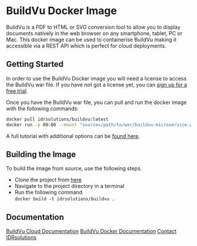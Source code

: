 # BuildVu Docker Image #

BuildVu is a PDF to HTML or SVG conversion tool to allow you to display documents natively in the web browser on any smartphone, tablet, PC or Mac. This docker image can be used to containerise BuildVu making it accessible via a REST API which is perfect for cloud deployments.

## Getting Started ##

In order to use the BuildVu Docker image you will need a license to access the BuildVu war file. If you have not got a license yet, you can [sign up for a free trial](https://www.idrsolutions.com/buildvu/trial-download).

Once you have the BuildVu war file, you can pull and run the docker image with the following commands:
```bash
docker pull idrsolutions/buildvu:latest
docker run -p 80:80 --mount "source=/path/to/war/buildvu-microservice.war,target=/usr/local/tomcat/webapps/ROOT.war,type=bind" idrsolutions/buildvu
```
A full tutorial with additional options can be [found here](https://support.idrsolutions.com/buildvu/tutorials/cloud/docker/deploy-buildvu-on-docker).

## Building the Image ##

To build the image from source, use the following steps.

- Clone the project from [here](https://github.com/idrsolutions/buildvu-docker)
- Navigate to the project directory in a terminal
- Run the following command  
  ```docker build -t idrsolutions/buildvu .```

## Documentation ## 

[BuildVu Cloud Documentation](https://support.idrsolutions.com/buildvu/tutorials/cloud/)
[BuildVu Docker Documentation](https://support.idrsolutions.com/buildvu/tutorials/cloud/docker)
[Contact IDRsolutions](https://www.idrsolutions.com/contact-us)
